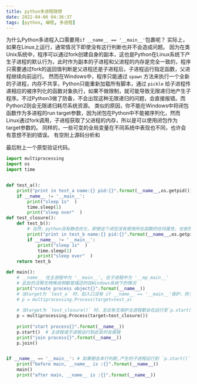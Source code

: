 ```yaml
---
title: python多进程随想
date: 2022-04-06 04:36:37
tags: [python, 编程, 多进程]
---
```

为什么Python多进程入口需要用`if __name__ == '__main__'`包裹呢？
实际上，如果在Linux上运行，通常情况下即使没有这行判断也并不会造成问题。
因为在类Unix系统中，程序可以通过fork创建自身的副本，这也是Python在Linux系统下产生子进程的默认行为，此时作为副本的子进程和父进程的内存是完全一致的，程序只需要通过fork的返回值判断是父进程还是子进程后，子进程运行指定函数，父进程继续向前运行。
然而在Windows中，程序只能通过 `spawn` 方法来执行一个全新的子进程，内存不共享，Python只能重新加载所有脚本，通过 `pickle` 给子进程传递相应的被序列化的函数对象执行，如果不做限制，就可能导致无限递归地产生子程序。不过Python3做了防备，不会出现这种无限递归的问题，会直接报错。而Python2则会无限递归耗尽系统资源。
类似的原因，你不能在Windows中将闭包函数作为多进程的run target参数，因为闭包在Python中不能被序列化，然而Linux通过fork调用，子进程获取了父进程的内存，所以是可以使用闭包作为target参数的。
同样的，一些可变的全局变量在不同系统中表现也不同，也许会有意想不到的错误。
有空附上源码分析和

最后附上一个原型验证代码。
```python
import multiprocessing
import os
import time


def test_a():
    print("print in test_a name:{} pid:{}".format(__name__,os.getpid()))
    if __name__ != '__main__':
        print("sleep 1s"  )
        time.sleep(1)
        print("sleep over"  )
def test_closure():
    def test_b():
        # 当然，python没有静态优化，即使这个闭包没有使用所在函数的任何属性，也依然不能被序列化
        print("print in test_b name:{} pid:{}".format(__name__,os.getpid()))
        if __name__ != '__main__':
            print("sleep 1s"  )
            time.sleep(1)
            print("sleep over"  )
    return test_b

def main():
    # __name__ 在主进程中为 '__main__', 在子进程中为 '__mp_main__'
    # 此处的注释无特殊说明都是描述的在Windows系统下的情况
    print("create process object{}".format(__name__))
    # 当target为 `test_a` 时，如入口没有 if __name__ == '__main__'保护，则子进程运行到下面的 `p.start()` 处报错。
    # p = multiprocessing.Process(target=test_a) 
    
    # 当target为 `test_closure()` 时，无论有无保护主进程都会在运行至`p.start()`处报错，因为闭包结构并不能被Python序列化，也就无法正确产生子进程。
    p = multiprocessing.Process(target=test_closure())
    
    print("start process{}".format(__name__))
    p.start()  # 主进程或子进程运行到此处时会报错
    print("join process{}".format(__name__))
    p.join()


if __name__ == '__main__': # 如果删去本行判断,产生的子进程运行到 `p.start()` 时会报错
    print("before main, __name__ is :{}".format(__name__))
    main()
    print("after main, __name__ is :{}".format(__name__))

```